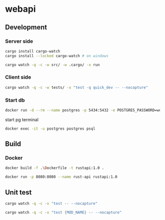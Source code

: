 # webapi

## Development

### Server side

```bash
cargo install cargo-watch
cargo install --locked cargo-watch # on windows
```

```bash
cargo watch -q -c -w src/ -w .cargo/ -x run
```

### Client side

```bash
cargo watch -q -c -w tests/ -x "test -q quick_dev -- --nocapture"
```

### Start db

```bash
docker run -d --rm --name postgres -p 5434:5432 -e POSTGRES_PASSWORD=welcome postgres:15
```

start pg terminal

```bash
docker exec -it -u postgres postgres psql
```

## Build

### Docker

```bash
docker build -f .\Dockerfile -t rustapi:1.0 . 
```

```bash
docker run -p 8080:8080 --name rust-api rustapi:1.0
```

## Unit test

```bash
cargo watch -q -c -x "test -- --nocapture"

cargo watch -q -c -x "test {MOD_NAME} -- --nocapture"
```
